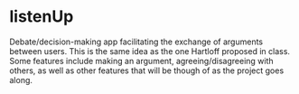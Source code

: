 # listenUp
Debate/decision-making app facilitating the exchange of arguments between users. This is the same idea as the one Hartloff proposed in class. Some features include making an argument, agreeing/disagreeing with others, as well as other features that will be though of as the project goes along.



